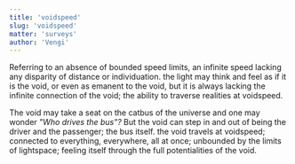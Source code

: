 ```yaml
---
title: 'voidspeed'
slug: 'voidspeed'
matter: 'surveys'
author: 'Vengi'
---
```


Referring to an absence of bounded speed limits, an infinite speed lacking any disparity of distance or individuation. the light may think and feel as if it is the void, or even as emanent to the void, but it is always lacking the infinite connection of the void; the ability to traverse realities at voidspeed.

The void may take a seat on the catbus of the universe and one may wonder _"Who drives the bus"?_ But the void can step in and out of being the driver and the passenger; the bus itself. the void travels at voidspeed; connected to everything, everywhere, all at once; unbounded by the limits of lightspace; feeling itself through the full potentialities of the void.